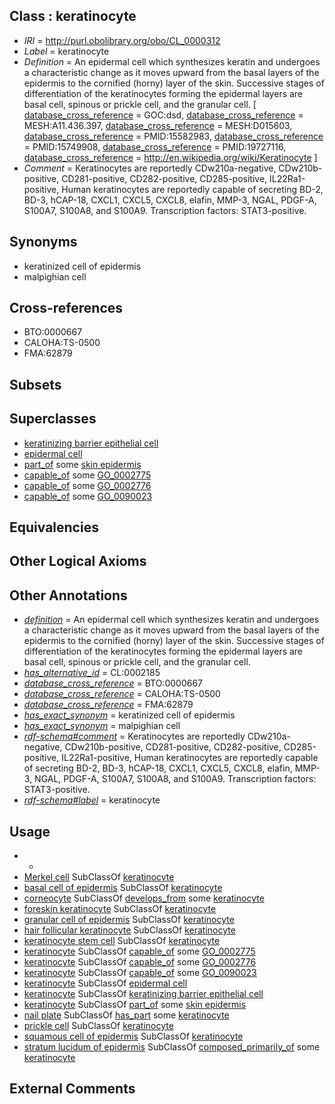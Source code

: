 
## Class : keratinocyte

 * *IRI* = http://purl.obolibrary.org/obo/CL_0000312
 * *Label* = keratinocyte
 * *Definition* = An epidermal cell which synthesizes keratin and undergoes a characteristic change as it moves upward from the basal layers of the epidermis to the cornified (horny) layer of the skin. Successive stages of differentiation of the keratinocytes forming the epidermal layers are basal cell, spinous or prickle cell, and the granular cell. [ [database_cross_reference](../../ef/oboInOwl#hasDbXref.md) = GOC:dsd, [database_cross_reference](../../ef/oboInOwl#hasDbXref.md) = MESH:A11.436.397, [database_cross_reference](../../ef/oboInOwl#hasDbXref.md) = MESH:D015603, [database_cross_reference](../../ef/oboInOwl#hasDbXref.md) = PMID:15582983, [database_cross_reference](../../ef/oboInOwl#hasDbXref.md) = PMID:15749908, [database_cross_reference](../../ef/oboInOwl#hasDbXref.md) = PMID:19727116, [database_cross_reference](../../ef/oboInOwl#hasDbXref.md) = http://en.wikipedia.org/wiki/Keratinocyte ]
 * *Comment* = Keratinocytes are reportedly CDw210a-negative, CDw210b-positive, CD281-positive, CD282-positive, CD285-positive, IL22Ra1-positive, Human keratinocytes are reportedly capable of secreting BD-2, BD-3, hCAP-18, CXCL1, CXCL5, CXCL8, elafin, MMP-3, NGAL, PDGF-A, S100A7, S100A8, and S100A9. Transcription factors: STAT3-positive.

## Synonyms

 * keratinized cell of epidermis
 * malpighian cell

## Cross-references

 * BTO:0000667
 * CALOHA:TS-0500
 * FMA:62879

## Subsets


## Superclasses

 * [keratinizing barrier epithelial cell](../../CL/37/CL_0000237.md)
 * [epidermal cell](../../CL/62/CL_0000362.md)
 * [part_of](../../BFO/50/BFO_0000050.md) some [skin epidermis](../../UBERON/03/UBERON_0001003.md)
 * [capable_of](../../RO/15/RO_0002215.md) some [GO_0002775](../../GO/75/GO_0002775.md)
 * [capable_of](../../RO/15/RO_0002215.md) some [GO_0002776](../../GO/76/GO_0002776.md)
 * [capable_of](../../RO/15/RO_0002215.md) some [GO_0090023](../../GO/23/GO_0090023.md)

## Equivalencies


## Other Logical Axioms


## Other Annotations

 * *[definition](../../IAO/15/IAO_0000115.md)* = An epidermal cell which synthesizes keratin and undergoes a characteristic change as it moves upward from the basal layers of the epidermis to the cornified (horny) layer of the skin. Successive stages of differentiation of the keratinocytes forming the epidermal layers are basal cell, spinous or prickle cell, and the granular cell.
 * *[has_alternative_id](../../Id/oboInOwl#hasAlternativeId.md)* = CL:0002185
 * *[database_cross_reference](../../ef/oboInOwl#hasDbXref.md)* = BTO:0000667
 * *[database_cross_reference](../../ef/oboInOwl#hasDbXref.md)* = CALOHA:TS-0500
 * *[database_cross_reference](../../ef/oboInOwl#hasDbXref.md)* = FMA:62879
 * *[has_exact_synonym](../../ym/oboInOwl#hasExactSynonym.md)* = keratinized cell of epidermis
 * *[has_exact_synonym](../../ym/oboInOwl#hasExactSynonym.md)* = malpighian cell
 * *[rdf-schema#comment](../../nt/rdf-schema#comment.md)* = Keratinocytes are reportedly CDw210a-negative, CDw210b-positive, CD281-positive, CD282-positive, CD285-positive, IL22Ra1-positive, Human keratinocytes are reportedly capable of secreting BD-2, BD-3, hCAP-18, CXCL1, CXCL5, CXCL8, elafin, MMP-3, NGAL, PDGF-A, S100A7, S100A8, and S100A9. Transcription factors: STAT3-positive.
 * *[rdf-schema#label](../../el/rdf-schema#label.md)* = keratinocyte

## Usage

 * -
 * [Merkel cell](../../CL/42/CL_0000242.md) SubClassOf [keratinocyte](../../CL/12/CL_0000312.md)
 * [basal cell of epidermis](../../CL/87/CL_0002187.md) SubClassOf [keratinocyte](../../CL/12/CL_0000312.md)
 * [corneocyte](../../CL/53/CL_0002153.md) SubClassOf [develops_from](../../RO/02/RO_0002202.md) some [keratinocyte](../../CL/12/CL_0000312.md)
 * [foreskin keratinocyte](../../CL/06/CL_1001606.md) SubClassOf [keratinocyte](../../CL/12/CL_0000312.md)
 * [granular cell of epidermis](../../CL/89/CL_0002189.md) SubClassOf [keratinocyte](../../CL/12/CL_0000312.md)
 * [hair follicular keratinocyte](../../CL/92/CL_2000092.md) SubClassOf [keratinocyte](../../CL/12/CL_0000312.md)
 * [keratinocyte stem cell](../../CL/37/CL_0002337.md) SubClassOf [keratinocyte](../../CL/12/CL_0000312.md)
 * [keratinocyte](../../CL/12/CL_0000312.md) SubClassOf [capable_of](../../RO/15/RO_0002215.md) some [GO_0002775](../../GO/75/GO_0002775.md)
 * [keratinocyte](../../CL/12/CL_0000312.md) SubClassOf [capable_of](../../RO/15/RO_0002215.md) some [GO_0002776](../../GO/76/GO_0002776.md)
 * [keratinocyte](../../CL/12/CL_0000312.md) SubClassOf [capable_of](../../RO/15/RO_0002215.md) some [GO_0090023](../../GO/23/GO_0090023.md)
 * [keratinocyte](../../CL/12/CL_0000312.md) SubClassOf [epidermal cell](../../CL/62/CL_0000362.md)
 * [keratinocyte](../../CL/12/CL_0000312.md) SubClassOf [keratinizing barrier epithelial cell](../../CL/37/CL_0000237.md)
 * [keratinocyte](../../CL/12/CL_0000312.md) SubClassOf [part_of](../../BFO/50/BFO_0000050.md) some [skin epidermis](../../UBERON/03/UBERON_0001003.md)
 * [nail plate](../../UBERON/98/UBERON_0008198.md) SubClassOf [has_part](../../BFO/51/BFO_0000051.md) some [keratinocyte](../../CL/12/CL_0000312.md)
 * [prickle cell](../../CL/49/CL_0000649.md) SubClassOf [keratinocyte](../../CL/12/CL_0000312.md)
 * [squamous cell of epidermis](../../CL/90/CL_0002190.md) SubClassOf [keratinocyte](../../CL/12/CL_0000312.md)
 * [stratum lucidum of epidermis](../../UBERON/71/UBERON_0002071.md) SubClassOf [composed_primarily_of](../../RO/73/RO_0002473.md) some [keratinocyte](../../CL/12/CL_0000312.md)

## External Comments

